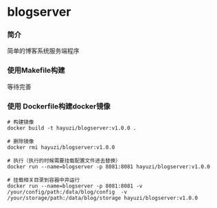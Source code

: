 # blogserver

### 简介
简单的博客系统服务端程序


### 使用Makefile构建
等待完善

### 使用 Dockerfile构建docker镜像

```shell
# 构建镜像
docker build -t hayuzi/blogserver:v1.0.0 .

# 删除镜像
docker rmi hayuzi/blogserver:v1.0.0  

# 执行（执行的时候需要挂载配置文件进去替换）
docker run --name=blogserver -p 8081:8081 hayuzi/blogserver:v1.0.0

# 挂载相关目录到容器中并运行
docker run --name=blogserver -p 8081:8081 -v /your/config/path:/data/blog/config  -v /your/storage/path:/data/blog/storage hayuzi/blogserver:v1.0.0

```